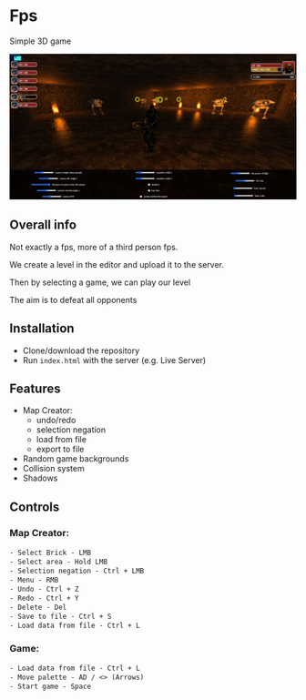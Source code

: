 # Fps
Simple 3D game

![look](img/look.png)


##  Overall info

Not exactly a fps, more of a third person fps.

We create a level in the editor and upload it to the server.

Then by selecting a game, we can play our level

The aim is to defeat all opponents

## Installation

 - Clone/download the repository
 - Run `index.html` with the server (e.g. Live Server) 
    

## Features

- Map Creator:
    - undo/redo
    - selection negation
    - load from file
    - export to file
- Random game backgrounds
- Collision system
- Shadows


## Controls

### Map Creator:
    - Select Brick - LMB
    - Select area - Hold LMB
    - Selection negation - Ctrl + LMB
    - Menu - RMB
    - Undo - Ctrl + Z
    - Redo - Ctrl + Y
    - Delete - Del
    - Save to file - Ctrl + S
    - Load data from file - Ctrl + L

### Game:
    - Load data from file - Ctrl + L
    - Move palette - AD / <> (Arrows)
    - Start game - Space

